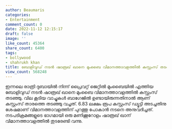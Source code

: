 ```yaml
---
author: Beaumaris
categories:
- Entertainment
comment_count: 0
date: 2022-11-12 12:15:17
draft: false
image: ''
like_count: 45364
share_count: 6400
tags:
- bollywood
- shahrukh khan
title: ബോളിവുഡ് നടൻ ഷാരൂഖ് ഖാനെ മുംബൈ വിമാനത്താവളത്തിൽ കസ്റ്റംസ് തടഞ്ഞു
view_count: 568248
---
```


ഇന്നലെ രാത്രി ദുബായിൽ നിന്ന് പ്രൈവറ്റ് ജെറ്റിൽ മുംബൈയിൽ എത്തിയ ബോളിവുഡ് നടൻ ഷാരൂഖ് ഖാനെ മുംബൈ വിമാനത്താവളത്തിൽ കസ്റ്റംസ് തടഞ്ഞു. വില കൂടിയ വാച്ചുകൾ ബാഗേജിൽ ഉണ്ടായിരുന്നതിനാൽ ആണ് കസ്റ്റംസ് താരത്തെ തടഞ്ഞു വച്ചത്. 6.83 ലക്ഷം രൂപ കസ്റ്റംസ് ഡ്യൂട്ടി അടച്ചതിനു ശേഷമാണ് വിമാനത്താവളത്തിന് പുറത്തു പോകാൻ നടനെ അനുവദിച്ചത്. നടപടിക്രമങ്ങളുടെ ഭാഗമായി ഒരു മണിക്കൂറോളം ഷാരൂഖ് ഖാന് വിമാനത്താവളത്തിൽ തുടരേണ്ടി വന്നു.